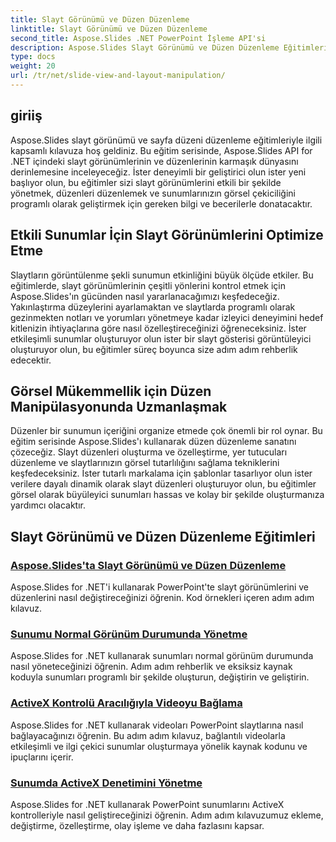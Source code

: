 ```yaml
---
title: Slayt Görünümü ve Düzen Düzenleme
linktitle: Slayt Görünümü ve Düzen Düzenleme
second_title: Aspose.Slides .NET PowerPoint İşleme API'si
description: Aspose.Slides Slayt Görünümü ve Düzen Düzenleme Eğitimleri ile slayt görünümlerini ve düzenlerini optimize edin. Güçlü .NET araçlarını kullanarak sunumun etkisini ve görsel mükemmelliği geliştirin.
type: docs
weight: 20
url: /tr/net/slide-view-and-layout-manipulation/
---
```


## giriiş

Aspose.Slides slayt görünümü ve sayfa düzeni düzenleme eğitimleriyle ilgili kapsamlı kılavuza hoş geldiniz. Bu eğitim serisinde, Aspose.Slides API for .NET içindeki slayt görünümlerinin ve düzenlerinin karmaşık dünyasını derinlemesine inceleyeceğiz. İster deneyimli bir geliştirici olun ister yeni başlıyor olun, bu eğitimler sizi slayt görünümlerini etkili bir şekilde yönetmek, düzenleri düzenlemek ve sunumlarınızın görsel çekiciliğini programlı olarak geliştirmek için gereken bilgi ve becerilerle donatacaktır.

## Etkili Sunumlar İçin Slayt Görünümlerini Optimize Etme

Slaytların görüntülenme şekli sunumun etkinliğini büyük ölçüde etkiler. Bu eğitimlerde, slayt görünümlerinin çeşitli yönlerini kontrol etmek için Aspose.Slides'ın gücünden nasıl yararlanacağımızı keşfedeceğiz. Yakınlaştırma düzeylerini ayarlamaktan ve slaytlarda programlı olarak gezinmekten notları ve yorumları yönetmeye kadar izleyici deneyimini hedef kitlenizin ihtiyaçlarına göre nasıl özelleştireceğinizi öğreneceksiniz. İster etkileşimli sunumlar oluşturuyor olun ister bir slayt gösterisi görüntüleyici oluşturuyor olun, bu eğitimler süreç boyunca size adım adım rehberlik edecektir.

## Görsel Mükemmellik için Düzen Manipülasyonunda Uzmanlaşmak

Düzenler bir sunumun içeriğini organize etmede çok önemli bir rol oynar. Bu eğitim serisinde Aspose.Slides'ı kullanarak düzen düzenleme sanatını çözeceğiz. Slayt düzenleri oluşturma ve özelleştirme, yer tutucuları düzenleme ve slaytlarınızın görsel tutarlılığını sağlama tekniklerini keşfedeceksiniz. İster tutarlı markalama için şablonlar tasarlıyor olun ister verilere dayalı dinamik olarak slayt düzenleri oluşturuyor olun, bu eğitimler görsel olarak büyüleyici sunumları hassas ve kolay bir şekilde oluşturmanıza yardımcı olacaktır.

## Slayt Görünümü ve Düzen Düzenleme Eğitimleri
### [Aspose.Slides'ta Slayt Görünümü ve Düzen Düzenleme](./slide-view-and-layout-manipulation/)
Aspose.Slides for .NET'i kullanarak PowerPoint'te slayt görünümlerini ve düzenlerini nasıl değiştireceğinizi öğrenin. Kod örnekleri içeren adım adım kılavuz.
### [Sunumu Normal Görünüm Durumunda Yönetme](./manage-presentation-normal-view-state/)
Aspose.Slides for .NET kullanarak sunumları normal görünüm durumunda nasıl yöneteceğinizi öğrenin. Adım adım rehberlik ve eksiksiz kaynak koduyla sunumları programlı bir şekilde oluşturun, değiştirin ve geliştirin.
### [ActiveX Kontrolü Aracılığıyla Videoyu Bağlama](./linking-video-activex-control/)
Aspose.Slides for .NET kullanarak videoları PowerPoint slaytlarına nasıl bağlayacağınızı öğrenin. Bu adım adım kılavuz, bağlantılı videolarla etkileşimli ve ilgi çekici sunumlar oluşturmaya yönelik kaynak kodunu ve ipuçlarını içerir.
### [Sunumda ActiveX Denetimini Yönetme](./manage-activex-control/)
Aspose.Slides for .NET kullanarak PowerPoint sunumlarını ActiveX kontrolleriyle nasıl geliştireceğinizi öğrenin. Adım adım kılavuzumuz ekleme, değiştirme, özelleştirme, olay işleme ve daha fazlasını kapsar.